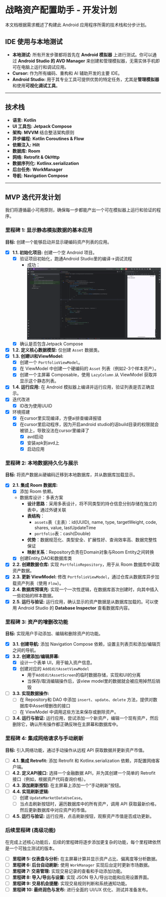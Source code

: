 # 战略资产配置助手 - 开发计划

本文档根据需求概述了构建此 Android 应用程序所需的技术栈和分步计划。

## IDE 使用与本地测试

- **本地测试:** 所有开发步骤都将首先在 **Android 模拟器** 上进行测试。你可以通过 **Android Studio 的 AVD Manager** 来创建和管理模拟器，无需实体手机即可在电脑上运行和调试应用。
- **Cursor:** 作为所有编码、重构和 AI 辅助开发的主要 IDE。
- **Android Studio:** 用于其专业工具可提供优势的特定任务，尤其是**管理模拟器**和使用**可视化调试工具**。

---

## 技术栈

- **语言:** **Kotlin**
- **UI 工具包:** **Jetpack Compose**
- **架构:** **MVVM** 结合整洁架构原则
- **异步编程:** **Kotlin Coroutines & Flow**
- **依赖注入:** **Hilt**
- **数据库:** **Room**
- **网络:** **Retrofit & OkHttp**
- **数据序列化:** **Kotlinx.serialization**
- **后台任务:** **WorkManager**
- **导航:** **Navigation Compose**

---

## MVP 迭代开发计划

我们将遵循最小可用原则，确保每一步都能产出一个可在模拟器上运行和验证的程序。

### 里程碑 1: 显示静态模拟数据的基本应用

**目标:** 创建一个能够启动并显示硬编码资产列表的应用。

- [x] **1.1. 初始化项目:** 创建一个空 Android 项目。
	- [x] 验证项目初始化，跑通Android Studio里的编译->调试流程
		- 成功：![](pic/2025-08-23-14-33-19.png)
	- [x] 确认是否包含Jetpack Compose
- [x] **1.2. 定义核心数据模型:** 仅创建 `Asset` 数据类。
- [x] **1.3. 创建UI和ViewModel:**
    - [x] 创建一个 `PortfolioViewModel`。
    - [x] 在 ViewModel 中创建一个硬编码的 `Asset` 列表（例如2-3个样本资产）。
    - [x] 创建一个主屏幕 Composable，使用 `LazyColumn` 从 ViewModel 获取并显示这个静态列表。
- [x] **1.4. 运行应用:** 在 Android 模拟器上编译并运行应用，验证列表是否正确显示。
- [x] 迭代改进
	- [x] ID改为使用UUID
- [x] 环境搭建
	- [x] 在cursor里实现编译，方便ai排查编译报错
    - [x] 在cursor里启动程序，因为开启android studio的话build目录的权限就会被锁上，导致没法在cursor里编译了
        - [x] avd启动
        - [x] 安装apk到avd上
        - [x] 启动应用

### 里程碑 2: 本地数据持久化与展示

**目标:** 将资产数据从硬编码迁移到本地数据库，并从数据库加载显示。

- [x] **2.1. 集成 Room 数据库:**
    - [x] 添加 Room 依赖。
    - 数据库设计：多表方案
        - **设计思路**：采用多表设计，将不同类型的持仓信息分别存储在独立的表中，通过外键关联
        - **表结构**：
            - `assets`表（主表）：id(UUID), name, type, targetWeight, code, shares, value, lastUpdateTime
            - `portfolio`表：cash(Double)
        - **优势**：数据规范化、类型安全、扩展性好、查询效率高、数据完整性保证
        - **映射关系**：Repository负责在Domain对象与Room Entity之间转换
    - [x] 创建Entity,DAO和数据库类
- [x] **2.2. 创建数据仓库:** 实现 `PortfolioRepository`，用于从 Room 数据库中读取资产数据。
- [x] **2.3. 更新 ViewModel:** 修改 `PortfolioViewModel`，通过仓库从数据库异步加载资产列表（使用 `Flow`）。
- [x] **2.4. 数据库预填充:** 实现一个一次性逻辑，在数据库首次创建时，向其中插入一些初始的样本数据。
- [x] **2.5. 运行与验证:** 运行应用，确认显示的资产数据是从数据库加载的。可以使用 Android Studio 的 **Database Inspector** 查看数据库内容。

### 里程碑 3: 资产的增删改功能

**目标:** 实现用户手动添加、编辑和删除资产的功能。

- [x] **3.1. 创建导航:** 添加 Navigation Compose 依赖，设置主列表页和添加/编辑页之间的导航。
- [x] **3.2. 创建添加/编辑屏幕:**
    - [x] 设计一个表单 UI，用于输入资产信息。
    - [x] 创建对应的 `AddEditAssetViewModel`
        - 用于`AddEditAssetScreen`的临时数据存储，实现和UI的分离
        - 当保存/取消编辑操作后，该view model里的数据就会被应用掉然后销毁
- [ ] **3.3. 实现数据操作:**
    - [ ] 在 Repository和 DAO 中添加 `insert`、`update`、`delete` 方法，提供对数据库中Asset增删改的接口
    - [ ] 在 ViewModel 中调用这些方法来保存或删除资产。
- [ ] **3.4. 运行与验证:** 运行应用，尝试添加一个新资产，编辑一个现有资产，然后删除它，确认所有操作都正确反映在主屏幕和数据库中。

### 里程碑 4: 集成网络请求与手动刷新

**目标:** 引入网络功能，通过手动操作从远程 API 获取数据并更新资产市值。

- [ ] **4.1. 集成 Retrofit:** 添加 Retrofit 和 Kotlinx.serialization 依赖，并配置网络客户端。
- [ ] **4.2. 定义API接口:** 选择一个金融数据 API，并为其创建一个简单的 Retrofit 接口（例如，根据资产代码查询价格）。
- [ ] **4.3. 添加刷新按钮:** 在主屏幕上添加一个“手动刷新”按钮。
- [ ] **4.4. 实现刷新逻辑:**
    - [ ] 创建 `UpdateMarketDataUseCase`。
    - [ ] 当点击刷新按钮时，遍历数据库中的所有资产，调用 API 获取最新价格，然后更新数据库中对应资产的市值。
- [ ] **4.5. 运行与验证:** 运行应用，点击刷新按钮，观察资产市值是否成功更新。

### 后续里程碑 (高级功能)

在完成上述核心功能后，后续的里程碑将逐步添加更复杂的功能，每个里程碑依然是一个可独立测试的版本。

- [ ] **里程碑 5: 仪表盘与分析:** 在主屏幕计算并显示资产占比、偏离度等分析数据。
- [ ] **里程碑 6: 后台自动刷新:** 使用 `WorkManager` 实现后台定时更新市场数据。
- [ ] **里程碑 7: 交易管理:** 实现交易记录的查看和手动添加功能。
- [ ] **里程碑 8: 导入/导出与设置:** 实现 JSON 导入/导出功能和应用设置界面。
- [ ] **里程碑 9: 交易机会提醒:** 实现交易规则判断和系统通知功能。
- [ ] **里程碑 10: 最终润色与发布:** 进行全面的 UI/UX 优化、测试并准备发布。
